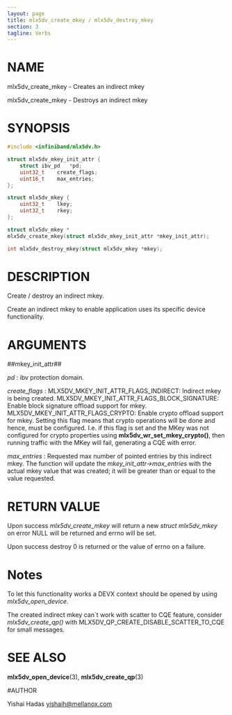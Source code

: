 ```yaml
---
layout: page
title: mlx5dv_create_mkey / mlx5dv_destroy_mkey
section: 3
tagline: Verbs
---
```


# NAME

mlx5dv_create_mkey -  Creates an indirect mkey

mlx5dv_create_mkey -  Destroys an indirect mkey

# SYNOPSIS

```c
#include <infiniband/mlx5dv.h>

struct mlx5dv_mkey_init_attr {
	struct ibv_pd	*pd;
	uint32_t	create_flags;
	uint16_t	max_entries;
};

struct mlx5dv_mkey {
	uint32_t	lkey;
	uint32_t	rkey;
};

struct mlx5dv_mkey *
mlx5dv_create_mkey(struct mlx5dv_mkey_init_attr *mkey_init_attr);

int mlx5dv_destroy_mkey(struct mlx5dv_mkey *mkey);

```

# DESCRIPTION

Create / destroy an indirect mkey.

Create an indirect mkey to enable application uses its specific device functionality.

# ARGUMENTS

##mkey_init_attr##

*pd*
:	ibv protection domain.

*create_flags*
:	MLX5DV_MKEY_INIT_ATTR_FLAGS_INDIRECT:
		Indirect mkey is being created.
	MLX5DV_MKEY_INIT_ATTR_FLAGS_BLOCK_SIGNATURE:
		Enable block signature offload support for mkey.
	MLX5DV_MKEY_INIT_ATTR_FLAGS_CRYPTO:
		Enable crypto offload support for mkey.
		Setting this flag means that crypto operations will be done and
		hence, must be configured. I.e. if this flag is set and the MKey
		was not configured for crypto properties using
		**mlx5dv_wr_set_mkey_crypto()**, then running traffic with the
		MKey will fail, generating a CQE with error.

*max_entries*
:	Requested max number of pointed entries by this indirect mkey.
	The function will update the *mkey_init_attr->max_entries* with the actual mkey value that was created; it will be greater than or equal to the value requested.

# RETURN VALUE

Upon success *mlx5dv_create_mkey* will return a new *struct
mlx5dv_mkey* on error NULL will be returned and errno will be set.

Upon success destroy 0 is returned or the value of errno on a failure.

# Notes

To let this functionality works a DEVX context should be opened by using *mlx5dv_open_device*.

The created indirect mkey can`t work with scatter to CQE feature, consider *mlx5dv_create_qp()* with MLX5DV_QP_CREATE_DISABLE_SCATTER_TO_CQE for small messages.

# SEE ALSO

**mlx5dv_open_device**(3), **mlx5dv_create_qp**(3)

#AUTHOR

Yishai Hadas  <yishaih@mellanox.com>
